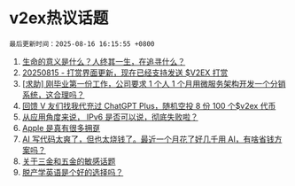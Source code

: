 # v2ex热议话题

`最后更新时间：2025-08-16 16:15:55 +0800`

1. [生命的意义是什么？人终其一生，在追寻什么？](https://www.v2ex.com/t/1152709)
1. [20250815 - 打赏界面更新，现在已经支持发送 $V2EX 打赏](https://www.v2ex.com/t/1152735)
1. [[求助] 刚毕业第一份工作，公司要求 1 个人 1 个月用微服务架构开发一个分销系统，这合理吗？](https://www.v2ex.com/t/1152832)
1. [回馈 V 友们找我代充过 ChatGPT Plus，随机空投 8 份 100 个$v2ex 代币](https://www.v2ex.com/t/1152838)
1. [从应用角度来说， IPv6 是否可以说，彻底失败啦？](https://www.v2ex.com/t/1152772)
1. [Apple 是真有很多拥趸](https://www.v2ex.com/t/1152797)
1. [AI 写代码太爽了，但也太烧钱了。最近一个月花了好几千用 AI，有啥省钱方案吗？](https://www.v2ex.com/t/1152721)
1. [关于三金和五金的敏感话题](https://www.v2ex.com/t/1152701)
1. [脱产学英语是个好的选择吗？](https://www.v2ex.com/t/1152742)

